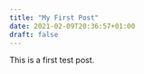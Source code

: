 ```yaml
---
title: "My First Post"
date: 2021-02-09T20:36:57+01:00
draft: false
---
```


This is a first test post. 